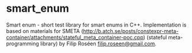 # smart_enum
Smart enum - short test library for smart enums in C++.
Implementation is based on materials for SMETA (http://b.atch.se/posts/constexpr-meta-container/attachments/stateful_meta_container-poc.cpp) (stateful meta-programming library) by Filip Roséen  	filip.roseen@gmail.com.

